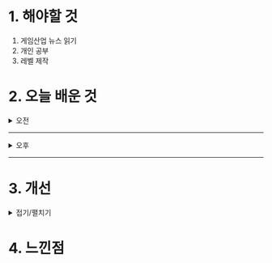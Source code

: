 
# 1. 해야할 것

1. 게임산업 뉴스 읽기 
2. 개인 공부  
3. 레벨 제작



# 2. 오늘 배운 것

<details>
<summary>오전</summary>

## 오늘의 뉴스
### [기사: 8번 출구, 영화화](https://www.inven.co.kr/webzine/news/?news=301978)
![image](https://github.com/user-attachments/assets/6505cb55-e765-4574-94f6-8612ef21fda4)
```
게임의 영화화
게임 제작자가 가장 바라는게 아닐까?
자신의 게임이 여러가지 방면으로 사랑받고 있다는 뜻이니까
다른 방면으로 나갈 수 있다는 말은 그 작품성이 뛰어나다는 것이 아닐까?
이런 장르를 개척하는 게임을 만들어 보고 싶다.
이변 발생을 확인하고 찾는 게임은 사실 틀린 그림찾기와 똑같지만
이걸 3D 공간으로 풀어냈다는게 특징이다.
미로 안에 갇힌 느낌, 3D가 주는 공간감,으로 원리는 같지만 다른 게임이 되어
새로운 장르가 탄생했다.
```
</details>

****

<details>
<summary>오후</summary>

## 레벨 제작
### 도면 정리 및 동선 구축
![image](https://github.com/user-attachments/assets/9079b29c-168f-4cbf-8436-8db07a07a610)

![image](https://github.com/user-attachments/assets/3793b80c-b087-451e-905c-c9fef0d4e112)

![image](https://github.com/user-attachments/assets/a5aed1f1-81b8-4823-a2cd-b2ce14fe8fb5)

![image](https://github.com/user-attachments/assets/04d12c13-d800-46ca-9262-ca357cb6fb0c)



**데칼 만들기**\
![image](https://github.com/user-attachments/assets/708c60e9-578c-4d25-a28e-028c1b578c68)

### [유튜브: 그리드 모델링](https://www.youtube.com/watch?v=-GyDjoyBQ3o)
![image](https://github.com/user-attachments/assets/fda8b428-18fd-494d-b3fd-280129ff1f2f)

</details>

****


# 3. 개선


<details>
<summary>접기/펼치기</summary>


</details>



# 4. 느낀점


